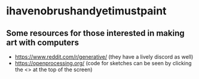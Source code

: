 # ihavenobrushandyetimustpaint

## Some resources for those interested in making art with computers

- https://www.reddit.com/r/generative/ (they have a lively discord as well)
- https://openprocessing.org/ (code for sketches can be seen by clicking the <> at the top of the screen)

